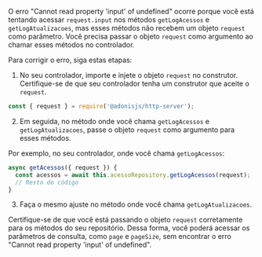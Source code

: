 O erro "Cannot read property 'input' of undefined" ocorre porque você está tentando acessar `request.input` nos métodos `getLogAcessos` e `getLogAtualizacoes`, mas esses métodos não recebem um objeto `request` como parâmetro. Você precisa passar o objeto `request` como argumento ao chamar esses métodos no controlador.

Para corrigir o erro, siga estas etapas:

1. No seu controlador, importe e injete o objeto `request` no construtor. Certifique-se de que seu controlador tenha um construtor que aceite o `request`.

```javascript
const { request } = require('@adonisjs/http-server');
```

2. Em seguida, no método onde você chama `getLogAcessos` e `getLogAtualizacoes`, passe o objeto `request` como argumento para esses métodos.

Por exemplo, no seu controlador, onde você chama `getLogAcessos`:

```javascript
async getAcessos({ request }) {
  const acessos = await this.acessoRepository.getLogAcessos(request);
  // Resto do código
}
```

3. Faça o mesmo ajuste no método onde você chama `getLogAtualizacoes`.

Certifique-se de que você está passando o objeto `request` corretamente para os métodos do seu repositório. Dessa forma, você poderá acessar os parâmetros de consulta, como `page` e `pageSize`, sem encontrar o erro "Cannot read property 'input' of undefined".
